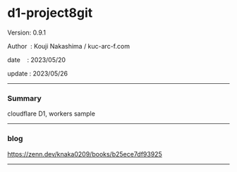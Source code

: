 ﻿# d1-project8git

 Version: 0.9.1

 Author  : Kouji Nakashima / kuc-arc-f.com

 date    : 2023/05/20

 update  : 2023/05/26 

***
### Summary

cloudflare D1, workers sample

***
### blog 

https://zenn.dev/knaka0209/books/b25ece7df93925

***

